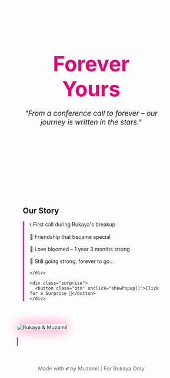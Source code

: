 
<html lang="en">
<head>
  <meta charset="UTF-8" />
  <title>Forever Yours – Rukaya & Muzamil friendship forever</title>
  <link href="https://fonts.googleapis.com/css2?family=Great+Vibes&family=Poppins&display=swap" rel="stylesheet" />
  <style>
    * {
      margin: 0;
      padding: 0;
      box-sizing: border-box;
    }

    body {
      font-family: 'Poppins', sans-serif;
      background: linear-gradient(to right, #ffdde1, #ee9ca7);
      color: #333;
      overflow-x: hidden;
      scroll-behavior: smooth;
      position: relative;
    }

    header {
      text-align: center;
      padding: 3rem 1rem 4rem;
      background-color: rgba(255, 255, 255, 0.2);
      backdrop-filter: blur(5px);
    }

    h1 {
      font-family: 'Great Vibes', cursive;
      font-size: 3.5rem;
      color: #e60073;
      margin-bottom: 1rem;
    }

    p.quote {
      font-size: 1.2rem;
      font-style: italic;
    }

    section {
      padding: 3rem 1rem;
      max-width: 800px;
      margin: auto;
    }

    .timeline {
      border-left: 3px solid #e60073;
      padding-left: 1rem;
      position: relative;
    }

    .timeline::before {
      content: '';
      position: absolute;
      left: -9px;
      top: 0;
      width: 15px;
      height: 15px;
      background: #e60073;
      border-radius: 50%;
    }

    .timeline p {
      margin: 1rem 0;
    }

    .surprise {
      text-align: center;
      margin-top: 2rem;
    }

    .btn {
      padding: 1rem 2rem;
      background-color: #e60073;
      color: white;
      border: none;
      border-radius: 25px;
      font-size: 1rem;
      cursor: pointer;
      transition: background 0.3s ease;
    }

    .btn:hover {
      background-color: #c4005a;
    }

    footer {
      text-align: center;
      padding: 2rem;
      font-size: 0.9rem;
      color: #666;
    }
  #popup {
  display: none;
  position: fixed;
  top: 50%;
  left: 50%;
  transform: translate(-50%, -50%);
  background: white;
  padding: 2.5rem 3rem; /* Thoda aur padding for space */
  border-radius: 20px;
  box-shadow: 0px 0px 30px rgba(0, 0, 0, 0.3);
  z-index: 100;
  text-align: center;
  animation: fadeIn 0.5s ease;
  max-width: 95%; /* Pehle 90% tha, ab thoda bada */
  max-height: 80vh; /* Height control, scroll ho jayega agar text bada hua */
  overflow-y: auto; /* Agar height exceed kare to scroll ayega */
  word-wrap: break-word; /* Text wrap karne ke liye */
}

    #popup p {
      font-size: 1.3rem;
      color: #e60073;
      margin-top: 1rem;
    }

    #overlay {
      display: none;
      position: fixed;
      top: 0; left: 0;
      width: 100%;
      height: 100%;
      background: rgba(0, 0, 0, 0.4);
      z-index: 99;
    }

    #popup img {
  max-width: 180px; /* Pehle 250px tha */
  width: 85%; /* Pehle 90% tha */
  border-radius: 20px;
  box-shadow: 0 0 30px rgba(255, 0, 119, 0.6);
  animation: pulse 2s infinite;
}
    }

    @keyframes fadeIn {
      from {
        opacity: 0;
        transform: translate(-50%, -60%);
      }
      to {
        opacity: 1;
        transform: translate(-50%, -50%);
      }
    }

    @keyframes pulse {
      0% { transform: scale(1); }
      50% { transform: scale(1.05); }
      100% { transform: scale(1); }
    }

    audio {
      display: none;
    }

    .heart-particles {
      position: fixed;
      top: 0;
      left: 0;
      width: 100%;
      height: 100%;
      overflow: hidden;
      z-index: 1;
      pointer-events: none;
    }

    .heart {
      position: absolute;
      width: 20px;
      height: 20px;
      background: url('https://i.imgur.com/kN1B1Gf.png') no-repeat center;
      background-size: cover;
      animation: float 8s infinite ease-in;
    }

    @keyframes float {
      0% {
        transform: translateY(100vh) scale(0.3);
        opacity: 0;
      }
      50% {
        opacity: 1;
      }
      100% {
        transform: translateY(-10vh) scale(1);
        opacity: 0;
      }
    }

    #typing {
      font-weight: bold;
      font-size: 1.2rem;
      color: #e60073;
      white-space: nowrap;
      overflow: hidden;
      border-right: 2px solid #e60073;
      animation: typing 4s steps(40, end), blink 0.75s step-end infinite;
    }

    @keyframes typing {
      from { width: 0; }
      to { width: 100%; }
    }

    @keyframes blink {
      50% { border-color: transparent; }
    }
  </style>
</head>
<body>

  <div class="heart-particles" id="hearts-container"></div>

  <header>
    <h1>Forever Yours</h1>
    <p class="quote">"From a conference call to forever – our journey is written in the stars."</p>
  </header>

  <section>
    <h2>Our Story</h2>
    <div class="timeline">
      <p>📞 First call during Rukaya's breakup</p>
      <p>🤝 Friendship that became special</p>
      <p>💖 Love bloomed – 1 year 3 months strong</p>
      <p>🫶 Still going strong, forever to go...</p>
      
    </div>

    <div class="surprise">
      <button class="btn" onclick="showPopup()">Click for a Surprise 💌</button>
    </div>
  </section>

  <div id="overlay" onclick="hidePopup()"></div>
  <div id="popup">
    <img src="https://res.cloudinary.com/dxjkbpmgm/image/upload/v1744658409/Picsart_25-04-14_00-56-51-907_ztwdk2.jpg" alt="Rukaya & Muzamil" />
    <p id="typing">Rukaya, you are the reason behind Muzamil's smile 💫</p>
  </div>

  <footer>
    Made with 💕 by Muzamil | For Rukaya Only
  </footer>

  <audio id="romanticAudio" loop>
    <source src="https://media.vocaroo.com/mp3/1gTT0pHu0Nr7" type="audio/mpeg" />
    Your browser does not support the audio element.
  </audio>

  <script>
    const popup = document.getElementById('popup');
    const overlay = document.getElementById('overlay');
    const audio = document.getElementById('romanticAudio');

    function showPopup() {
      popup.style.display = 'block';
      overlay.style.display = 'block';
      audio.play();
      createHearts();
    }

    function hidePopup() {
      popup.style.display = 'none';
      overlay.style.display = 'none';
      audio.pause();
      audio.currentTime = 0;
    }

    function createHearts() {
      const container = document.getElementById("hearts-container");
      container.innerHTML = "";
      for (let i = 0; i < 30; i++) {
        const heart = document.createElement("div");
        heart.className = "heart";
        heart.style.left = Math.random() * 100 + "vw";
        heart.style.animationDuration = (5 + Math.random() * 5) + "s";
        container.appendChild(heart);
      }
    }
  </script>

</body>
</html>
